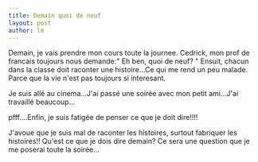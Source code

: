 ```yaml
---
title: Demain quoi de neuf  
layout: post
author: lm
---
```

<p>Demain, je vais prendre mon cours toute la journee. Cedrick, mon prof de francais toujours nous demande:" Eh ben, quoi de neuf? " Ensuit, chacun dans la classe doit raconter une histoire...Ce qui me rend un peu malade. Parce que la vie n'est pas toujours si interesant.</p>
<p>Je suis allé au cinema...J'ai passé une soirée avec mon petit ami...J'ai travaillé beaucoup...</p>
<p>pfff....Enfin, je suis fatigée de penser ce que je doit dire!!!!</p>
<p> J'avoue que je suis mal de raconter les histoires, surtout fabriquer les histoires!! Qu'est ce que je dois dire demain? Ce sera une question que je me poserai toute la soirée...</p>

